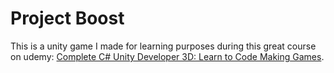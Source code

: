 # Project Boost
This is a unity game I made for learning purposes during this great course on udemy: [Complete C# Unity Developer 3D: Learn to Code Making Games](https://www.udemy.com/course/unitycourse2/).
